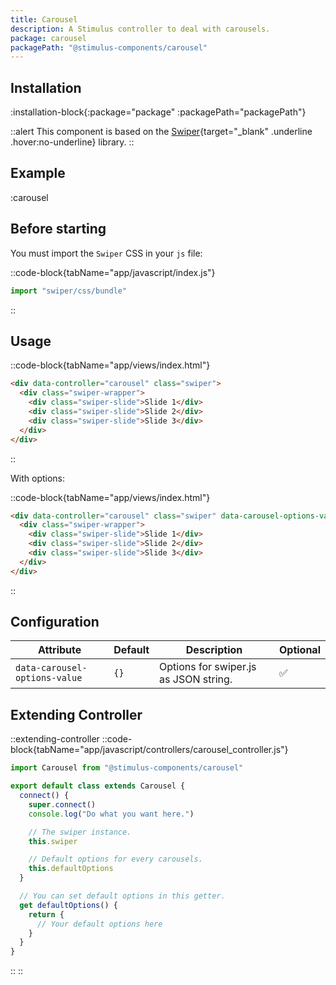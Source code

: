```yaml
---
title: Carousel
description: A Stimulus controller to deal with carousels.
package: carousel
packagePath: "@stimulus-components/carousel"
---
```


## Installation

:installation-block{:package="package" :packagePath="packagePath"}

::alert
This component is based on the [Swiper](https://swiperjs.com/){target="\_blank" .underline .hover:no-underline} library.
::

## Example

:carousel

## Before starting

You must import the `Swiper` CSS in your `js` file:

::code-block{tabName="app/javascript/index.js"}

```js
import "swiper/css/bundle"
```

::

## Usage

::code-block{tabName="app/views/index.html"}

```html
<div data-controller="carousel" class="swiper">
  <div class="swiper-wrapper">
    <div class="swiper-slide">Slide 1</div>
    <div class="swiper-slide">Slide 2</div>
    <div class="swiper-slide">Slide 3</div>
  </div>
</div>
```

::

With options:

::code-block{tabName="app/views/index.html"}

```html
<div data-controller="carousel" class="swiper" data-carousel-options-value='{"direction": "vertical"}'>
  <div class="swiper-wrapper">
    <div class="swiper-slide">Slide 1</div>
    <div class="swiper-slide">Slide 2</div>
    <div class="swiper-slide">Slide 3</div>
  </div>
</div>
```

::

## Configuration

| Attribute                     | Default | Description                           | Optional |
| ----------------------------- | ------- | ------------------------------------- | -------- |
| `data-carousel-options-value` | `{}`    | Options for swiper.js as JSON string. | ✅       |

## Extending Controller

::extending-controller
::code-block{tabName="app/javascript/controllers/carousel_controller.js"}

```js
import Carousel from "@stimulus-components/carousel"

export default class extends Carousel {
  connect() {
    super.connect()
    console.log("Do what you want here.")

    // The swiper instance.
    this.swiper

    // Default options for every carousels.
    this.defaultOptions
  }

  // You can set default options in this getter.
  get defaultOptions() {
    return {
      // Your default options here
    }
  }
}
```

::
::
